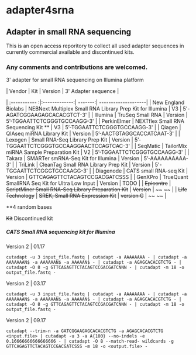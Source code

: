 # adapter4srna

## Adapter in small RNA sequencing
This is an open access reporitory to collect all used adapter sequences in currently commercial available and discontinued kits.

### Any comments and contributions are welcomed.


3' adapter for small RNA sequencing on Illumina platform

| Vendor        | Kit           | Version | 3' Adapter sequence |

| :----------- :|:-------------:| -------:| --------------------|
| New England Biolabs        | NEBNext Multiplex Small RNA Library Prep Kit for Illumina           | V3 | 5'-AGATCGGAAGAGCACACGTCT-3' |
| Illumina        | TruSeq Small RNA           | Version | 5’-TGGAATTCTCGGGTGCCAAGG-3' |
| PerkinElmer        | NEXTflex Small RNA Sequencing Kit **           | V3 | 5’-TGGAATTCTCGGGTGCCAAGG-3' |
| Qiagen        | QIAseq miRNA Library Kit           | Version | 5’-AACTGTAGGCACCATCAAT-3' |
| Lexogen        | Small RNA-Seq Library Prep Kit           | Version | 5’-TGGAATTCTCGGGTGCCAAGGAACTCCAGTCAC-3'  |
| SeqMatic        | TailorMix miRNA Sample Preparation Kit           | V2 | 5’-TGGAATTCTCGGGTGCCAAGG-3' |
| Takara        | SMARTer smRNA-Seq Kit for Illumina           | Version | 5’-AAAAAAAAAA-3' |
| TriLink        | CleanTag Small RNA Library Prep Kit           | Version | 5'-TGGAATTCTCGGGTGCCAAGG-3' |
| Diagenode        | CATS small RNA-seq Kit           | Version | GTTCAGAGTTCTACAGTCCGACGATCSSS |
| GenXPro         | TrueQuant SmallRNA Seq Kit for Ultra Low Input           | Version | TODO |
| ~~Epicentre~~        | ~~ScriptMiner Small RNA-Seq Library Preparation Kit~~           | ~~Version~~ | ~~ ~~ | 
| ~~Life Technology~~        | ~~SREK, Small RNA Expression Kit~~           | ~~version C~~ | ~~ ~~ | 

**4 random bases

~~Kit~~ Discontinued kit





##### CATS Small RNA sequencing kit for Illumina

Version 2 | 01.17
```
cutadapt -u 3 input_file.fastq | cutadapt -a AAAAAAAA - | cutadapt -a AAAAAAAN$ -a AAAAAAN$ -a AAAAAN$ - | cutadapt -a AGAGCACACGTCTG - | cutadapt -O 8 -g GTTCAGAGTTCTACAGTCCGACGATCNNN - | cutadapt -m 18 -o output_file.fastq -
```

Version 2 | 03.17
```
cutadapt -u 3 input_file.fastq | cutadapt -a AAAAAAAA - | cutadapt -a AAAAAAAN$ -a AAAAAAN$ -a AAAAAN$ - | cutadapt -a AGAGCACACGTCTG - | cutadapt -O 8 -g GTTCAGAGTTCTACAGTCCGACGATCNNN - | cutadapt -m 18 -o output_file.fastq -
```


Version 2 | 09.17
```
cutadapt --trim-n -a GATCGGAAGAGCACACGTCTG -a AGAGCACACGTCTG <input.file> | cutadapt -u 3 -a A{100} --no-indels -e 0.16666666666666666 - | cutadapt -O 8 --match-read- wildcards -g GTTCAGAGTTCTACAGTCCGACGATCSSS -m 18 -o <output.file> -
```





